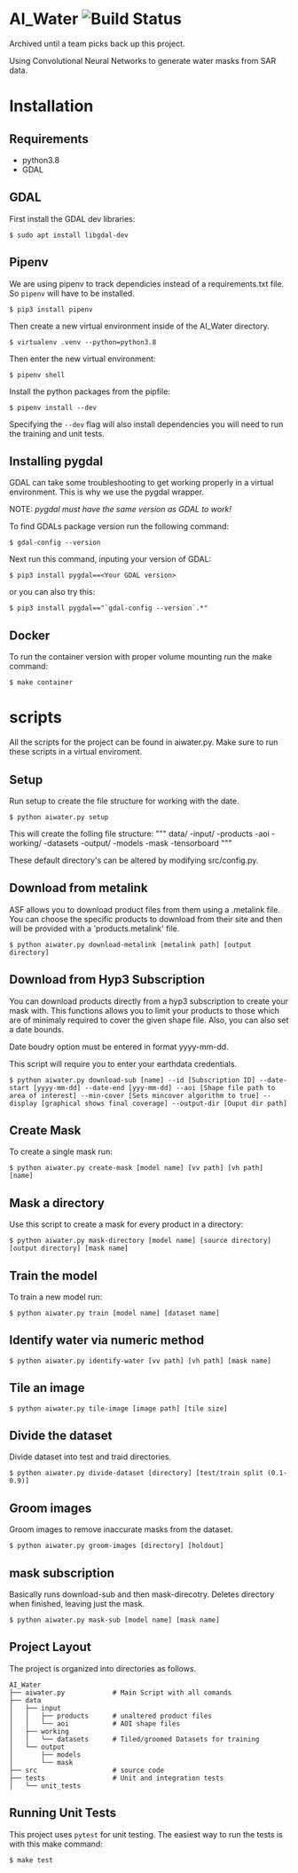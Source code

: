 # AI_Water ![Build Status](https://codebuild.us-east-1.amazonaws.com/badges?uuid=eyJlbmNyeXB0ZWREYXRhIjoidUtONGNXUzYvWDJod3V6MU9JMG95YlY3ZHUySXl2ZWtlQVd3V00xY3RwK3JMenFjM1ZuSHJpRzdEcjhKY1B5QmI0THZoTlI0ZGk4T0F0KzUydHVIRjVjPSIsIml2UGFyYW1ldGVyU3BlYyI6ImExM2llSGhpOE80OXhYczIiLCJtYXRlcmlhbFNldFNlcmlhbCI6MX0%3D&branch=master)

Archived until a team picks back up this project.

Using Convolutional Neural Networks to generate water masks from SAR data.


# Installation

## Requirements
- python3.8
- GDAL



## GDAL

First install the
GDAL dev libraries:
```terminal
$ sudo apt install libgdal-dev
```


## Pipenv
We are using pipenv to track dependicies instead of a requirements.txt file.
So `pipenv` will have to be installed.
```terminal
$ pip3 install pipenv
```

Then create a new virtual environment inside of the AI_Water directory.

```terminal
$ virtualenv .venv --python=python3.8
```


Then enter the new virtual environment:
```terminal
$ pipenv shell
```


Install the python packages from the pipfile:
```terminal
$ pipenv install --dev
```
Specifying the `--dev` flag will also install dependencies you will need to run
the training and unit tests.




## Installing pygdal

GDAL can take some troubleshooting to get working properly in a virtual environment.
This is why we use the pygdal wrapper.

NOTE: *pygdal must have the same version as GDAL to work!*

To find GDALs package version run the following command:
```terminal
$ gdal-config --version
```

Next run this command, inputing your version of GDAL:
```terminal
$ pip3 install pygdal==<Your GDAL version>
```

or you can also try this:
```terminal
$ pip3 install pygdal=="`gdal-config --version`.*"
```




## Docker

To run the container version with proper volume mounting run the make command:
```terminal
$ make container
```


# scripts

All the scripts for the project can be found in aiwater.py. Make sure to run these scripts in a virtual enviroment.

## Setup

Run setup to create the file structure for working with the date.

```terminal
$ python aiwater.py setup
```

This will create the folling file structure:
    """
    data/
    -input/
        -products
        -aoi
    -working/
        -datasets
    -output/
        -models
        -mask
        -tensorboard
    """

These default directory's can be altered by modifying src/config.py.


## Download from metalink
ASF allows you to download product files from them using a .metalink file. You can choose the specific products to download from their site and then will be provided with a 'products.metalink' file.
```terminal
$ python aiwater.py download-metalink [metalink path] [output directory]
```


## Download from Hyp3 Subscription
You can download products directly from a hyp3 subscription to create your mask with. This functions allows you to limit your products to those which are of minimaly required to cover the given shape file. Also, you can also set a date bounds.

Date boudry option must be entered in format yyyy-mm-dd.

This script will require you to enter your earthdata credentials.


```terminal
$ python aiwater.py download-sub [name] --id [Subscription ID] --date-start [yyyy-mm-dd] --date-end [yyy-mm-dd] --aoi [Shape file path to area of interest] --min-cover [Sets mincover algorithm to true] --display [graphical shows final coverage] --output-dir [Ouput dir path]
```


## Create Mask

To create a single mask run:
```terminal
$ python aiwater.py create-mask [model name] [vv path] [vh path] [name]
```



## Mask a directory

Use this script to create a mask for every product in a directory:
```terminal
$ python aiwater.py mask-directory [model name] [source directory] [output directory] [mask name]
```


## Train the model

To train a new model run:
```terminal
$ python aiwater.py train [model name] [dataset name]
```

## Identify water via numeric method

```terminal
$ python aiwater.py identify-water [vv path] [vh path] [mask name]
```


## Tile an image


```terminal
$ python aiwater.py tile-image [image path] [tile size]
```

## Divide the dataset

Divide dataset into test and traid directories.

```terminal
$ python aiwater.py divide-dataset [directory] [test/train split (0.1-0.9)]
```

## Groom images

Groom images to remove inaccurate masks from the dataset.

```terminal
$ python aiwater.py groom-images [directory] [holdout]
```

## mask subscription

Basically runs download-sub and then mask-direcotry. Deletes directory when finished, leaving just the mask.

```terminal
$ python aiwater.py mask-sub [model name] [mask name]
```



## Project Layout
The project is organized into directories as follows.

```
AI_Water
├── aiwater.py            # Main Script with all comands
├── data
│   ├── input
│   │   ├── products      # unaltered product files
│   │   └── aoi           # AOI shape files
│   ├── working
│   │   └── datasets      # Tiled/groomed Datasets for training
│   └── output
│       ├── models      
│       └── mask        
├── src                   # source code
├── tests                 # Unit and integration tests
│   └── unit_tests
```

## Running Unit Tests
This project uses `pytest` for unit testing. The easiest way to run the tests is
with this make command:
```terminal
$ make test
```
